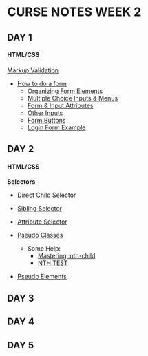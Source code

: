 # CURSE NOTES WEEK 2

## DAY 1

#### HTML/CSS

[Markup Validation](https://validator.w3.org/)

+ [How to do a form](http://learn.shayhowe.com/html-css/building-forms/)
    * [Organizing Form Elements](http://learn.shayhowe.com/html-css/building-forms/#organizing-form-elements)
    * [Multiple Choice Inputs & Menus](http://learn.shayhowe.com/html-css/building-forms/#multple-choice-inputs)
    * [Form & Input Attributes](http://learn.shayhowe.com/html-css/building-forms/#form-and-input-attributes)
    * [Other Inputs](http://learn.shayhowe.com/html-css/building-forms/#other-inputs)
    * [Form Buttons](http://learn.shayhowe.com/html-css/building-forms/#form-buttons)
    * [Login Form Example](http://learn.shayhowe.com/html-css/building-forms/#login-example)

## DAY 2

#### HTML/CSS

__Selectors__

+ [Direct Child Selector](http://learn.shayhowe.com/advanced-html-css/complex-selectors/#child-selectors)

+ [Sibling Selector](http://learn.shayhowe.com/advanced-html-css/complex-selectors/#sibling-selectors)

+ [Attribute Selector](http://learn.shayhowe.com/advanced-html-css/complex-selectors/#attribute-selectors) 

+ [Pseudo Classes](http://learn.shayhowe.com/advanced-html-css/complex-selectors/#pseudo-classes)
    * Some Help:
        * [Mastering :nth-child](http://nthmaster.com/)
        * [NTH:TEST](http://nth-test.com/)

+ [Pseudo Elements](http://learn.shayhowe.com/advanced-html-css/complex-selectors/#pseudo-elements)

## DAY 3

## DAY 4

## DAY 5

